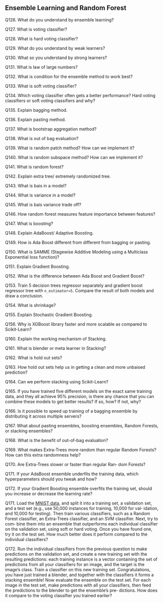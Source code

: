 ## Ensemble Learning and Random Forest
Q126. What do you understand by ensemble learning?

Q127. What is voting classifier?

Q128. What is hard voting classifier?

Q129. What do you understand by weak learners?

Q130. What so you understand by strong learners?

Q131. What is law of large numbers?

Q132. What is condition for the ensemble method to work best?

Q133. What is soft voting classifier?

Q134. Which voting classifier often gets a better performance? Hard voting classifiers or soft voting classifiers and why?

Q135. Explain bagging method.

Q136. Explain pasting method.

Q137. What is bootstrap aggregation method?

Q138. What is out of bag evaluation?

Q139. What is random patch method? How can we implement it?

Q140. What is random subspace method? How can we implement it?

Q141. What is random forest?

Q142. Explain extra tree/ extremely randomized tree.

Q143. What is bais in a model?

Q144. What is variance in a model?

Q145. What is bais variance trade off?

Q146. How random forest measures feature importance between features?

Q147. What is boosting?

Q148. Explain AdaBoost/ Adaptive Boosting.

Q149. How is Ada Boost different from different from bagging or pasting.

Q150. What is SAMME (Stagewise Additive Modeling using a Multiclass Exponential loss function)?

Q151. Explain Gradient Boosting.

Q152. What is the difference between Ada Boost and Gradient Boost?

Q153. Train 5 decision trees regressor separately and gradient boost regressor tree with `n_estimator=5`. Compare the result of both models and draw a conclusion.

Q154. What is shrinkage?

Q155. Explain Stochastic Gradient Boosting.

Q156. Why is XGBoost library faster and more scalable as compared to Scikit-Learn?

Q160. Explain the working mechanism of Stacking.

Q161. What is blender or meta learner in Stacking?

Q162. What is hold out sets?

Q163. How hold out sets help us in getting a clean and more unbaised prediction?

Q164. Can we perform stacking using Scikit-Learn?

Q165. If you have trained five different models on the exact same training data, and
they all achieve 95% precision, is there any chance that you can combine these
models to get better results? If so, how? If not, why?

Q166. Is it possible to speed up training of a bagging ensemble by distributing it across
multiple servers? 

Q167. What about pasting ensembles, boosting ensembles, Random
Forests, or stacking ensembles?

Q168. What is the benefit of out-of-bag evaluation?

Q169. What makes Extra-Trees more random than regular Random Forests? How can
this extra randomness help? 

Q170. Are Extra-Trees slower or faster than regular Ran‐
dom Forests?

Q171. If your AdaBoost ensemble underfits the training data, which hyperparameters
should you tweak and how?

Q172. If your Gradient Boosting ensemble overfits the training set, should you increase
or decrease the learning rate?

Q171. Load the [MNIST data](https://www.kaggle.com/datasets/oddrationale/mnist-in-csv), and split it into a training set, a
validation set, and a test set (e.g., use 50,000 instances for training, 10,000 for val‐
idation, and 10,000 for testing). Then train various classifiers, such as a Random
Forest classifier, an Extra-Trees classifier, and an SVM classifier. Next, try to com‐
bine them into an ensemble that outperforms each individual classifier on the
validation set, using soft or hard voting. Once you have found one, try it on the
test set. How much better does it perform compared to the individual classifiers?

Q172. Run the individual classifiers from the previous question to make predictions on
the validation set, and create a new training set with the resulting predictions:
each training instance is a vector containing the set of predictions from all your
classifiers for an image, and the target is the image’s class. Train a classifier on
this new training set. Congratulations, you have just trained a blender, and
together with the classifiers it forms a stacking ensemble! Now evaluate the
ensemble on the test set. For each image in the test set, make predictions with all
your classifiers, then feed the predictions to the blender to get the ensemble’s pre‐
dictions. How does it compare to the voting classifier you trained earlier?
